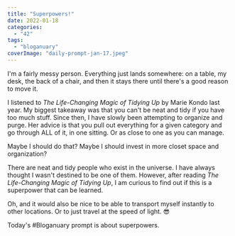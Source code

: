 ```yaml
---
title: "Superpowers!"
date: 2022-01-18
categories: 
  - "42"
tags: 
  - "bloganuary"
coverImage: "daily-prompt-jan-17.jpeg"
---
```


I'm a fairly messy person. Everything just lands somewhere: on a table, my desk, the back of a chair, and then it stays there until there's a good reason to move it.

I listened to _The Life-Changing Magic of Tidying Up_ by Marie Kondo last year. My biggest takeaway was that you can't be neat and tidy if you have too much stuff. Since then, I have slowly been attempting to organize and purge. Her advice is that you pull out everything for a given category and go through ALL of it, in one sitting. Or as close to one as you can manage.

Maybe I should do that? Maybe I should invest in more closet space and organization?

There are neat and tidy people who exist in the universe. I have always thought I wasn't destined to be one of them. However, after reading _The Life-Changing Magic of Tidying Up_, I am curious to find out if this is a superpower that can be learned.

Oh, and it would also be nice to be able to transport myself instantly to other locations. Or to just travel at the speed of light. 😎

Today's #Bloganuary prompt is about superpowers.
